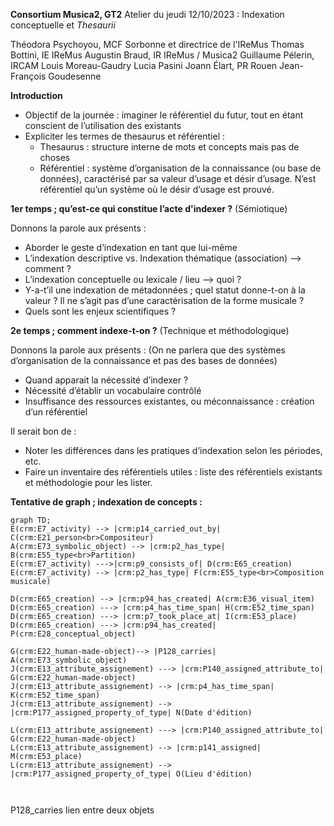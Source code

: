 **Consortium Musica2, GT2**
Atelier du jeudi 12/10/2023 : Indexation conceptuelle et _Thesaurii_

Théodora Psychoyou, MCF Sorbonne et directrice de l'IReMus
Thomas Bottini, IE IReMus
Augustin Braud, IR IReMus / Musica2
Guillaume Pélerin, IRCAM
Louis Moreau-Gaudry
Lucia Pasini
Joann Élart, PR Rouen
Jean-François Goudesenne

**Introduction**

- Objectif de la journée : imaginer le référentiel du futur, tout en étant conscient de l’utilisation des existants
- Expliciter les termes de thesaurus et référentiel :
    - Thesaurus : structure interne de mots et concepts mais pas de choses
    - Référentiel : système d’organisation de la connaissance (ou base de données), caractérisé par sa valeur d’usage et désir d’usage. N’est référentiel qu’un système où le désir d’usage est prouvé.

**1er temps ; qu’est-ce qui constitue l’acte d'indexer ?** (Sémiotique)

Donnons la parole aux présents :

- Aborder le geste d’indexation en tant que lui-même 
- L’indexation descriptive vs. Indexation thématique (association) —> comment ?
- L’indexation conceptuelle ou lexicale / lieu —> quoi ?
- Y-a-t’il une indexation de métadonnées ; quel statut donne-t-on à la valeur ? Il ne s’agit pas d’une caractérisation de la forme musicale ? 
- Quels sont les enjeux scientifiques ?

**2e temps ; comment indexe-t-on ?** (Technique et méthodologique)

Donnons la parole aux présents :
(On ne parlera que des systèmes d’organisation de la connaissance et pas des bases de données)

- Quand apparait la nécessité d’indexer ?
- Nécessité d’établir un vocabulaire contrôlé
- Insuffisance des ressources existantes, ou méconnaissance : création d’un référentiel

Il serait bon de :
- Noter les différences dans les pratiques d’indexation selon les périodes, etc.
- Faire un inventaire des référentiels utiles : liste des référentiels existants et méthodologie pour les lister.

**Tentative de graph ; indexation de concepts :**

```mermaid
graph TD;
E(crm:E7_activity) --> |crm:p14_carried_out_by| C(crm:E21_person<br>Compositeur)
A(crm:E73_symbolic_object) --> |crm:p2_has_type| B(crm:E55_type<br>Partition)
E(crm:E7_activity) --->|crm:p9_consists_of| D(crm:E65_creation)
E(crm:E7_activity) --> |crm:p2_has_type| F(crm:E55_type<br>Composition musicale)

D(crm:E65_creation) --> |crm:p94_has_created| A(crm:E36_visual_item)
D(crm:E65_creation) ---> |crm:p4_has_time_span| H(crm:E52_time_span)
D(crm:E65_creation) ---> |crm:p7_took_place_at| I(crm:E53_place)
D(crm:E65_creation) ---> |crm:p94_has_created| P(crm:E28_conceptual_object)

G(crm:E22_human-made-object)--> |P128_carries| A(crm:E73_symbolic_object)
J(crm:E13_attribute_assignement) ---> |crm:P140_assigned_attribute_to| G(crm:E22_human-made-object)
J(crm:E13_attribute_assignement) --> |crm:p4_has_time_span| K(crm:E52_time_span)
J(crm:E13_attribute_assignement) --> |crm:P177_assigned_property_of_type| N(Date d'édition)

L(crm:E13_attribute_assignement) ---> |crm:P140_assigned_attribute_to| G(crm:E22_human-made-object)
L(crm:E13_attribute_assignement) --> |crm:p141_assigned| M(crm:E53_place)
L(crm:E13_attribute_assignement) --> |crm:P177_assigned_property_of_type| O(Lieu d'édition)



```

P128_carries lien entre deux objets

